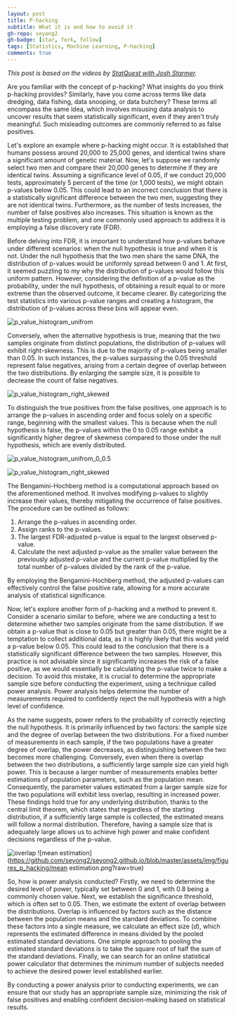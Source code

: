 ```yaml
---
layout: post
title: P-hacking 
subtitle: What it is and how to avoid it
gh-repo: seyong2
gh-badge: [star, fork, follow]
tags: [Statistics, Machine Learning, P-hacking]
comments: true
---
```


*This post is based on the videos by [StatQuest with Josh Starmer](https://www.youtube.com/@statquest/featured).* 

Are you familiar with the concept of p-hacking? What insights do you think p-hacking provides? Similarly, have you come across terms like data dredging, data fishing, data snooping, or data butchery? These terms all encompass the same idea, which involves misusing data analysis to uncover results that seem statistically significant, even if they aren't truly meaningful. Such misleading outcomes are commonly referred to as false positives.

Let's explore an example where p-hacking might occur. It is established that humans possess around 20,000 to 25,000 genes, and identical twins share a significant amount of genetic material. Now, let's suppose we randomly select two men and compare their 20,000 genes to determine if they are identical twins. Assuming a significance level of 0.05, if we conduct 20,000 tests, approximately 5 percent of the time (or 1,000 tests), we might obtain p-values below 0.05. This could lead to an incorrect conclusion that there is a statistically significant difference between the two men, suggesting they are not identical twins. Furthermore, as the number of tests increases, the number of false positives also increases. This situation is known as the multiple testing problem, and one commonly used approach to address it is employing a false discovery rate (FDR).

Before delving into FDR, it is important to understand how p-values behave under different scenarios: when the null hypothesis is true and when it is not. Under the null hypothesis that the two men share the same DNA, the distribution of p-values would be uniformly spread between 0 and 1. At first, it seemed puzzling to my why the distribution of p-values would follow this uniform pattern. However, considering the definition of a p-value as the probability, under the null hypothesis, of obtaining a result equal to or more extreme than the observed outcome, it became clearer. By categorizing the test statistics into various p-value ranges and creating a histogram, the distribution of p-values across these bins will appear even.

![p_value_histogram_unifrom](https://github.com/seyong2/seyong2.github.io/blob/master/assets/img/figures_p_hacking/p_values_uniform.png?raw=true)

Conversely, when the alternative hypothesis is true, meaning that the two samples originate from distinct populations, the distribution of p-values will exhibit right-skewness. This is due to the majority of p-values being smaller than 0.05. In such instances, the p-values surpassing the 0.05 threshold represent false negatives, arising from a certain degree of overlap between the two distributions. By enlarging the sample size, it is possible to decrease the count of false negatives.

![p_value_histogram_right_skewed](https://github.com/seyong2/seyong2.github.io/blob/master/assets/img/figures_p_hacking/p_values_uniform_0_0.5.png?raw=true)

To distinguish the true positives from the false positives, one approach is to arrange the p-values in ascending order and focus solely on a specific range, beginning with the smallest values. This is because when the null hypothesis is false, the p-values within the 0 to 0.05 range exhibit a significantly higher degree of skewness compared to those under the null hypothesis, which are evenly distributed.

![p_value_histogram_unifrom_0_0.5](https://github.com/seyong2/seyong2.github.io/blob/master/assets/img/figures_p_hacking/p_values_right_skewed_0_0.5.png?raw=true)

![p_value_histogram_right_skewed](https://github.com/seyong2/seyong2.github.io/blob/master/assets/img/figures_p_hacking/p_values_right_skewed.png?raw=true)

The Bengamini-Hochberg method is a computational approach based on the aforementioned method. It involves modifying p-values to slightly increase their values, thereby mitigating the occurrence of false positives. The procedure can be outlined as follows:

1. Arrange the p-values in ascending order.
2. Assign ranks to the p-values.
3. The largest FDR-adjusted p-value is equal to the largest observed p-value.
4. Calculate the next adjusted p-value as the smaller value between the previously adjusted p-value and the current p-value multiplied by the total number of p-values divided by the rank of the p-value.

By employing the Bengamini-Hochberg method, the adjusted p-values can effectively control the false positive rate, allowing for a more accurate analysis of statistical significance.

Now, let's explore another form of p-hacking and a method to prevent it. Consider a scenario similar to before, where we are conducting a test to determine whether two samples originate from the same distribution. If we obtain a p-value that is close to 0.05 but greater than 0.05, there might be a temptation to collect additional data, as it is highly likely that this would yield a p-value below 0.05. This could lead to the conclusion that there is a statistically significant difference between the two samples. However, this practice is not advisable since it significantly increases the risk of a false positive, as we would essentially be calculating the p-value twice to make a decision. To avoid this mistake, it is crucial to determine the appropriate sample size before conducting the experiment, using a technique called power analysis. Power analysis helps determine the number of measurements required to confidently reject the null hypothesis with a high level of confidence.

As the name suggests, power refers to the probability of correctly rejecting the null hypothesis. It is primarily influenced by two factors: the sample size and the degree of overlap between the two distributions. For a fixed number of measurements in each sample, if the two populations have a greater degree of overlap, the power decreases, as distinguishing between the two becomes more challenging. Conversely, even when there is overlap between the two distributions, a sufficiently large sample size can yield high power. This is because a larger number of measurements enables better estimations of population parameters, such as the population mean. Consequently, the parameter values estimated from a larger sample size for the two populations will exhibit less overlap, resulting in increased power. These findings hold true for any underlying distribution, thanks to the central limit theorem, which states that regardless of the starting distribution, if a sufficiently large sample is collected, the estimated means will follow a normal distribution. Therefore, having a sample size that is adequately large allows us to achieve high power and make confident decisions regardless of the p-value.

![overlap](https://github.com/seyong2/seyong2.github.io/blob/master/assets/img/figures_p_hacking/overlap.png?raw=true)
![mean estimation](https://github.com/seyong2/seyong2.github.io/blob/master/assets/img/figures_p_hacking/mean estimation.png?raw=true)

So, how is power analysis conducted? Firstly, we need to determine the desired level of power, typically set between 0 and 1, with 0.8 being a commonly chosen value. Next, we establish the significance threshold, which is often set to 0.05. Then, we estimate the extent of overlap between the distributions. Overlap is influenced by factors such as the distance between the population means and the standard deviations. To combine these factors into a single measure, we calculate an effect size ($d$), which represents the estimated difference in means divided by the pooled estimated standard deviations. One simple approach to pooling the estimated standard deviations is to take the square root of half the sum of the standard deviations. Finally, we can search for an online statistical power calculator that determines the minimum number of subjects needed to achieve the desired power level established earlier.

By conducting a power analysis prior to conducting experiments, we can ensure that our study has an appropriate sample size, minimizing the risk of false positives and enabling confident decision-making based on statistical results.
